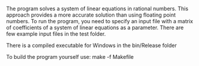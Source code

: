 The program solves a system of linear equations in rational numbers. This approach provides a more accurate solution than using floating point numbers. To run the program, you need to specify an input file with a matrix of coefficients of a system of linear equations as a parameter. There are few example input files in the test folder.

There is a compiled executable for Windows in the bin/Release folder

To build the program yourself use: make -f Makefile
